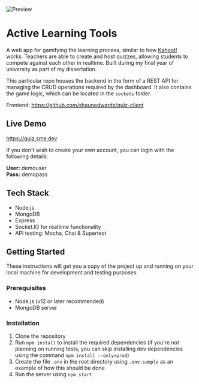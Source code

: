 ![Preview](https://res.cloudinary.com/duug1ffde/image/upload/c_scale,q_auto,w_1600/v1612538540/active-learning-combined_s5qq8z.png)

# Active Learning Tools

A web app for gamifying the learning process, similar to how [Kahoot!](https://kahoot.com/) works. Teachers are able to create and host quizzes, allowing students to compete against each other in realtime. Built during my final year of university as part of my dissertation.

This particular repo houses the backend in the form of a REST API for managing the CRUD operations required by the dashboard. It also contains the game logic, which can be located in the `sockets` folder.

Frontend: https://github.com/shaunedwards/quiz-client

## Live Demo

https://quiz.sme.dev

If you don't wish to create your own account, you can login with the following details:

**User:** demouser  
**Pass:** demopass

## Tech Stack

- Node.js
- MongoDB
- Express
- Socket&#46;IO for realtime functionality
- API testing: Mocha, Chai & Supertest

## Getting Started

These instructions will get you a copy of the project up and running on your local machine for development and testing purposes.

### Prerequisites

- Node.js (v12 or later recommended)
- MongoDB server

### Installation

1. Clone the repository
2. Run `npm install` to install the required dependencies (if you're not planning on running tests, you can skip installing dev dependencies using the command `npm install --only=prod`)
3. Create the file `.env` in the root directory using `.env.sample` as an example of how this should be done
4. Run the server using `npm start`
